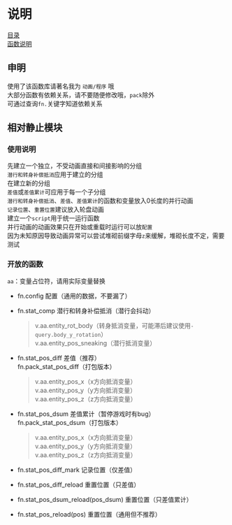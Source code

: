 # 说明
[目录](./_目录.md)  
[函数说明](./_README.md)

## 申明
使用了该函数库请著名我为 `动画/程序` 哦  
大部分函数有依赖关系，请不要随便修改哦，`pack`除外  
可通过查询`fn.`关键字知道依赖关系  

## 相对静止模块

### 使用说明
先建立一个独立，不受动画直接和间接影响的分组  
`潜行和转身补偿抵消`应用于建立的分组  
在建立新的分组  
`差值`或`差值累计`可应用于每一个子分组  
`潜行和转身补偿抵消`、`差值`、`差值累计`的函数和变量放入0长度的并行动画  
`记录位置`、`重置位置`建议放入轮盘动画  
建立一个`script`用于统一运行函数  
并行动画的动画效果只在开始或重载时运行可以放`配置`  
因为未知原因导致动画异常可以尝试堆砌前缀字母`z`来缓解，堆砌长度不定，需要测试  

### 开放的函数

`aa`：变量占位符，请用实际变量替换

- fn.config 配置（通用的数据，不要漏了）  

- fn.stat_comp 潜行和转身补偿抵消（潜行会抖动）  
    > v.aa.entity_rot_body（转身抵消变量，可能滞后建议使用`-query.body_y_rotation`）  
    > v.aa.entity_pos_sneaking（潜行抵消变量）  

- fn.stat_pos_diff 差值（推荐）  
    fn.pack_stat_pos_diff（打包版本）  

    > v.aa.entity_pos_x（x方向抵消变量）  
    > v.aa.entity_pos_y（y方向抵消变量）  
    > v.aa.entity_pos_z（z方向抵消变量）  

- fn.stat_pos_dsum 差值累计（暂停游戏时有bug）  
        fn.pack_stat_pos_dsum（打包版本）  

    > v.aa.entity_pos_x（x方向抵消变量）  
    > v.aa.entity_pos_y（y方向抵消变量）  
    > v.aa.entity_pos_z（z方向抵消变量）  

- fn.stat_pos_diff_mark 记录位置（仅差值）  

- fn.stat_pos_diff_reload 重置位置（只差值）  

- fn.stat_pos_dsum_reload(pos_dsum) 重置位置（只差值累计）  

- fn.stat_pos_reload(pos) 重置位置（通用但不推荐）  
